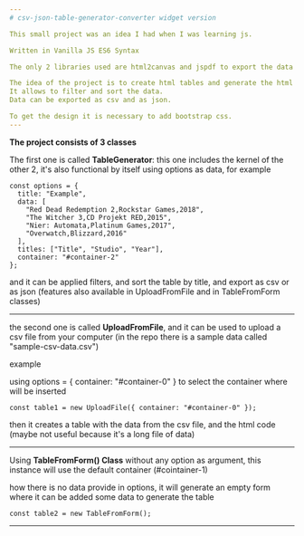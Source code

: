 ```yaml
---
# csv-json-table-generator-converter widget version

This small project was an idea I had when I was learning js.

Written in Vanilla JS ES6 Syntax

The only 2 libraries used are html2canvas and jspdf to export the data as pdf (experimental feature)

The idea of the project is to create html tables and generate the html code from a csv file, or from a form, and to be able to use is in different webpages.
It allows to filter and sort the data.
Data can be exported as csv and as json.

To get the design it is necessary to add bootstrap css.
---
```


**The project consists of 3 classes**

The first one is called **TableGenerator**: this one includes the kernel of the other 2, it's also functional by itself using options as data, for example

```
const options = {
  title: "Example",
  data: [
    "Red Dead Redemption 2,Rockstar Games,2018",
    "The Witcher 3,CD Projekt RED,2015",
    "Nier: Automata,Platinum Games,2017",
    "Overwatch,Blizzard,2016"
  ],
  titles: ["Title", "Studio", "Year"],
  container: "#container-2"
};

```

and it can be applied filters, and sort the table by title, and export as csv or as json (features also available in UploadFromFile and in TableFromForm classes)

---

the second one is called **UploadFromFile**, and it can be used to upload a csv file from your computer (in the repo there is a sample data called "sample-csv-data.csv")

example

using options = { container: "#container-0" } to select the container where will be inserted

```
const table1 = new UploadFile({ container: "#container-0" });
```

then it creates a table with the data from the csv file, and the html code (maybe not useful because it's a long file of data)

---

Using **TableFromForm() Class** without any option as argument, this instance will use the default container (#cointainer-1)

how there is no data provide in options, it will generate an empty form where it can be added some data to generate the table

```
const table2 = new TableFromForm();
```

---
